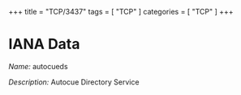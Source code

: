 +++
title = "TCP/3437"
tags = [ "TCP" ]
categories = [ "TCP" ]
+++

# IANA Data

_Name:_ autocueds

_Description:_ Autocue Directory Service

